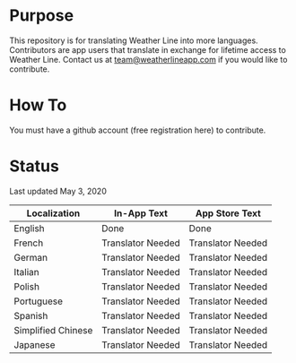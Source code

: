 # Purpose

This repository is for translating Weather Line into more languages. Contributors are app users that translate in exchange for lifetime access to Weather Line. Contact us at team@weatherlineapp.com if you would like to contribute.

# How To

You must have a github account (free registration here) to contribute.

# Status

Last updated May 3, 2020

|Localization | In-App Text | App Store Text |
|--------------|----------|----------------|
| English | Done | Done |
| French | Translator Needed | Translator Needed |
| German | Translator Needed | Translator Needed |
| Italian | Translator Needed | Translator Needed |
| Polish | Translator Needed | Translator Needed |
| Portuguese | Translator Needed | Translator Needed |
| Spanish | Translator Needed | Translator Needed |
| Simplified Chinese | Translator Needed | Translator Needed |
| Japanese | Translator Needed | Translator Needed |a
